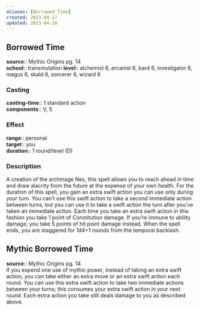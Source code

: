 ```yaml
---
aliases: [Borrowed Time]
created: 2023-04-27
updated: 2023-04-28
---
```


## Borrowed Time

**source**:: Mythic Origins pg. 14  
**school**:: transmutation
**level**:: alchemist 6, arcanist 6, bard 6, investigator 6, magus 6, skald 6, sorcerer 6, wizard 6

### Casting

**casting-time**:: 1 standard action  
**components**:: V, S

### Effect

**range**:: personal  
**target**:: you  
**duration**:: 1 round/level (D)

### Description

A creation of the archmage Nex, this spell allows you to reach ahead in time and draw alacrity from the future at the expense of your own health. For the duration of this spell, you gain an extra swift action you can use only during your turn. You can’t use this swift action to take a second immediate action between turns, but you can use it to take a swift action the turn after you’ve taken an immediate action. Each time you take an extra swift action in this fashion you take 1 point of Constitution damage. If you’re immune to ability damage, you take 5 points of hit point damage instead. When the spell ends, you are staggered for 1d4+1 rounds from the temporal backlash.

## Mythic Borrowed Time

**source**:: Mythic Origins pg. 14  
If you expend one use of mythic power, instead of taking an extra swift action, you can take either an extra move or an extra swift action each round. You can use this extra swift action to take two immediate actions between your turns; this consumes your extra swift action in your next round. Each extra action you take still deals damage to you as described above.
